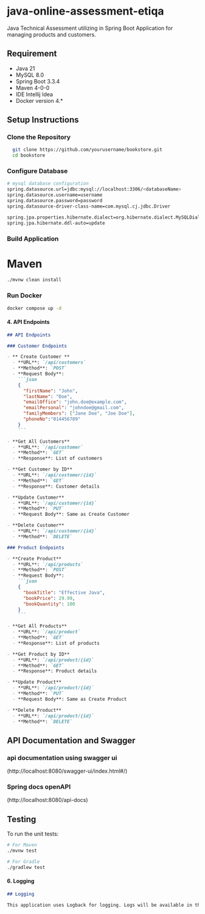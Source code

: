 # java-online-assessment-etiqa
Java Technical Assessment utilizing in Spring Boot Application for managing products and customers.


## Requirement
- Java 21
- MySQL 8.0
- Spring Boot 3.3.4
- Maven 4-0-0
- IDE Intellij Idea
- Docker version 4.*

## Setup Instructions

### Clone the Repository
```bash
  git clone https://github.com/yourusername/bookstore.git
  cd bookstore
```
### Configure Database
  ``` bash
# mysql database configuration
spring.datasource.url=jdbc:mysql://localhost:3306/<databaseName>
spring.datasource.username=username
spring.datasource.password=password
spring.datasource-driver-class-name=com.mysql.cj.jdbc.Driver

spring.jpa.properties.hibernate.dialect=org.hibernate.dialect.MySQLDialect
spring.jpa.hibernate.ddl-auto=update
```
### Build Application 
# Maven
``` bash
./mvnw clean install
```
### Run Docker 

``` bash
docker compose up -d
```


#### 4. **API Endpoints**
```markdown
## API Endpoints

### Customer Endpoints

- ** Create Customer **
  - **URL**: `/api/customers`
  - **Method**: `POST`
  - **Request Body**:
    ```json
    {
      "firstName": "John",
      "lastName": "Doe",
      "emailOffice": "john.doe@example.com",
      "emailPersonal": "johndoe@gmail.com",
      "familyMembers": ["Jane Doe", "Joe Doe"],
      "phoneNo":"014456789"
    }
    ```

- **Get All Customers**
  - **URL**: `/api/customer`
  - **Method**: `GET`
  - **Response**: List of customers

- **Get Customer by ID**
  - **URL**: `/api/customer/{id}`
  - **Method**: `GET`
  - **Response**: Customer details

- **Update Customer**
  - **URL**: `/api/customer/{id}`
  - **Method**: `PUT`
  - **Request Body**: Same as Create Customer

- **Delete Customer**
  - **URL**: `/api/customer/{id}`
  - **Method**: `DELETE`

### Product Endpoints

- **Create Product**
  - **URL**: `/api/products`
  - **Method**: `POST`
  - **Request Body**:
    ```json
    {
      "bookTitle": "Effective Java",
      "bookPrice": 29.99,
      "bookQuantity": 100
    }
    ```

- **Get All Products**
  - **URL**: `/api/product`
  - **Method**: `GET`
  - **Response**: List of products

- **Get Product by ID**
  - **URL**: `/api/product/{id}`
  - **Method**: `GET`
  - **Response**: Product details

- **Update Product**
  - **URL**: `/api/product/{id}`
  - **Method**: `PUT`
  - **Request Body**: Same as Create Product

- **Delete Product**
  - **URL**: `/api/product/{id}`
  - **Method**: `DELETE`

```
## API Documentation and Swagger

### api documentation using swagger ui
(http://localhost:8080/swagger-ui/index.html#/)

### Spring docs openAPI
(http://localhost:8080/api-docs)

## Testing

To run the unit tests:
```bash
# For Maven
./mvnw test

# For Gradle
./gradlew test

```

#### 6. **Logging**
```markdown
## Logging

This application uses Logback for logging. Logs will be available in the console and can be configured in the `src/main/resources/logback-spring.xml` file.
```

